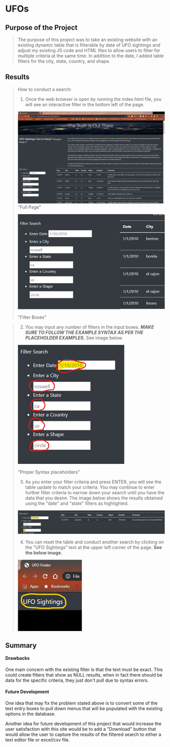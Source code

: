 # UFOs

## Purpose of the Project
>The purpose of this project was to take an existing website with an existing dynamic table that is filterable by date of UFO sightings and adjust my existing JS code and HTML files to allow users to filter for multiple criteria at the same time. In addition to the date, I added table filters for the city, state, country, and shape.

## Results
>How to conduct a search:
>1. Once the web browser is open by running the index.html file, you will see an interactive filter in the bottom left of the page.
>
  >![](static/images/full_page.png)
  >"Full Page"
>
  >![](static/images/filter_image.png)
>
  >"Filter Boxes"

>2. You may input any number of filters in the input boxes. ***MAKE SURE TO FOLLOW THE EXAMPLE SYNTAX AS PER THE PLACEHOLDER EXAMPLES.*** See image below.
>
  >![](static/images/syntax_image.png)
>
  >"Proper Syntax placeholders"
>
>3. As you enter your filter criteria and press ENTER, you will see the table update to match your criteria. You may continue to enter further filter criteria to narrow down your search until you have the data that you desire. The image below shows the results obtained using the "date" and "state" filters as highlighted. 
>
  >![](static/images/filtered_results.png)
>
>4. You can reset the table and conduct another search by clicking on the "UFO Sightings" text at the upper left corner of the page. **See the below image.**
>
  >![](static/images/refresh_link.png)

## Summary
#### Drawbacks

One main concern with the existing filter is that the text must be exact. This could create filters that show as NULL results, when in fact there should be data for the specific criteria, they just don't pull due to syntax errors.

#### Future Development

One idea that may fix the problem stated above is to convert some of the text entry boxes to pull down menus that will be populated with the existing options in the database.

Another idea for future development of this project that would increase the user satisfaction with this site would be to add a "Download" button that would allow the user to capture the results of the filtered search to either a text editor file or excel/csv file.
